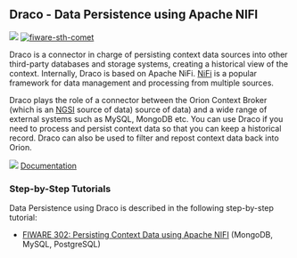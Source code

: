 <hr class="core" style="display:none"/>
<h2>Draco  - Data Persistence using Apache NIFI</h2>

[![](https://nexus.lab.fiware.org/repository/raw/public/badges/chapters/core.svg)](https://github.com/FIWARE/catalogue/blob/master/core/README.md)
[![fiware-sth-comet](https://nexus.lab.fiware.org/repository/raw/public/badges/stackoverflow/fiware.svg)](https://stackoverflow.com/questions/tagged/fiware-sth-comet)

Draco is a connector in charge of persisting context data sources into other third-party databases and storage systems,
creating a historical view of the context. Internally, Draco is based on Apache NiFi. [NiFi](https://nifi.apache.org) is
a popular framework for data management and processing from multiple sources.

Draco plays the role of a connector between the Orion Context Broker (which is an
[NGSI](https://swagger.lab.fiware.org/?url=https://raw.githubusercontent.com/Fiware/specifications/master/OpenAPI/ngsiv2/ngsiv2-openapi.json)
source of data) source of data) and a wide range of external systems such as MySQL, MongoDB etc. You can use Draco if
you need to process and persist context data so that you can keep a historical record. Draco can also be used to filter
and repost context data back into Orion.

![](https://fiware.github.io/academy/img/books.png) [Documentation](https://fiware-draco.rtfd.io)

<h3>Step-by-Step Tutorials</h3>

Data Persistence using Draco is described in the following step-by-step tutorial:

-   [FIWARE 302: Persisting Context Data using Apache NIFI](https://fiware-tutorials.readthedocs.io/en/latest/historic-context-nifi)
    (MongoDB, MySQL, PostgreSQL)
